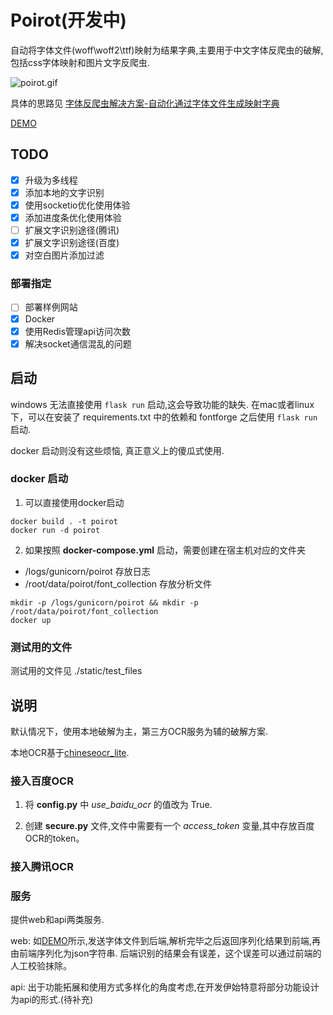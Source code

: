 # Poirot(开发中)
自动将字体文件(woff\woff2\ttf)映射为结果字典,主要用于中文字体反爬虫的破解,包括css字体映射和图片文字反爬虫.

![poirot.gif](https://i.loli.net/2020/12/15/sNuACxmwVZL9Phb.gif)

具体的思路见 [字体反爬虫解决方案-自动化通过字体文件生成映射字典](https://blog.harumonia.moe/font-antispider-cracker/)

[DEMO](http://39.108.229.166:8000/)

## TODO

- [x] 升级为多线程
- [x] 添加本地的文字识别
- [x] 使用socketio优化使用体验
- [x] 添加进度条优化使用体验
- [ ] 扩展文字识别途径(腾讯)
- [x] 扩展文字识别途径(百度)
- [x] 对空白图片添加过滤

### 部署指定

- [ ] 部署样例网站
- [x] Docker
- [x] 使用Redis管理api访问次数
- [x] 解决socket通信混乱的问题

## 启动

windows 无法直接使用 `flask run` 启动,这会导致功能的缺失. 
在mac或者linux下，可以在安装了 requirements.txt 中的依赖和 fontforge 之后使用 `flask run` 启动.

docker 启动则没有这些烦恼, 真正意义上的傻瓜式使用.

### docker 启动

1. 可以直接使用docker启动
```shell script
docker build . -t poirot
docker run -d poirot
```

2. 如果按照 **docker-compose.yml** 启动，需要创建在宿主机对应的文件夹
- /logs/gunicorn/poirot 存放日志
- /root/data/poirot/font_collection 存放分析文件
```shell script
mkdir -p /logs/gunicorn/poirot && mkdir -p /root/data/poirot/font_collection
docker up
```

### 测试用的文件

测试用的文件见 ./static/test_files

## 说明

默认情况下，使用本地破解为主，第三方OCR服务为辅的破解方案.

本地OCR基于[chineseocr_lite](https://github.com/ouyanghuiyu/chineseocr_lite).

### 接入百度OCR

1. 将 **config.py** 中 _use_baidu_ocr_ 的值改为 True.

2. 创建 **secure.py** 文件,文件中需要有一个 _access_token_ 变量,其中存放百度OCR的token。

### 接入腾讯OCR

### 服务

提供web和api两类服务.

web: 如[DEMO](http://39.108.229.166:8000/)所示,发送字体文件到后端,解析完毕之后返回序列化结果到前端,再由前端序列化为json字符串.
后端识别的结果会有误差，这个误差可以通过前端的人工校验抹除。

api: 出于功能拓展和使用方式多样化的角度考虑,在开发伊始特意将部分功能设计为api的形式.(待补充)


   



